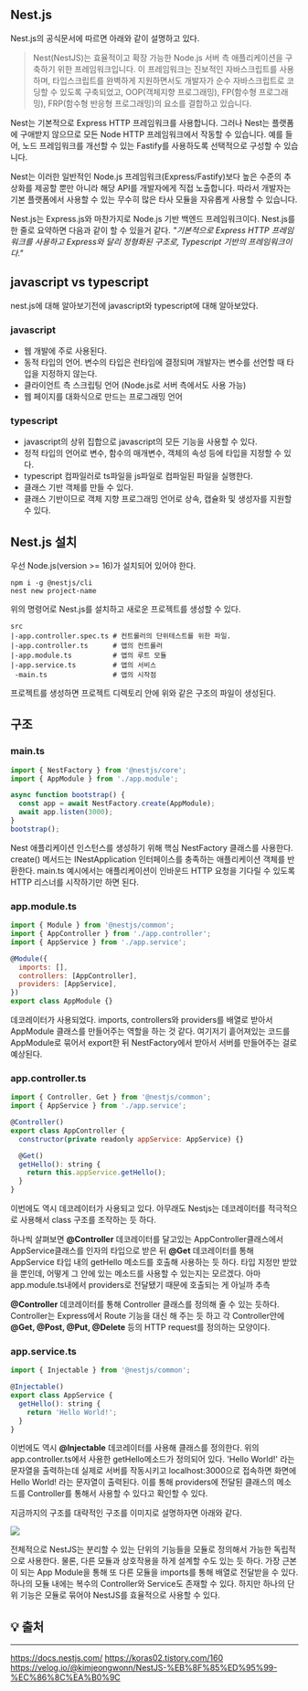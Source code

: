 ## Nest.js

Nest.js의 공식문서에 따르면 아래와 같이 설명하고 있다.
> Nest(NestJS)는 효율적이고 확장 가능한 Node.js 서버 측 애플리케이션을 구축하기 위한 프레임워크입니다. 이 프레임워크는 진보적인 자바스크립트를 사용하며, 타입스크립트를 완벽하게 지원하면서도 개발자가 순수 자바스크립트로 코딩할 수 있도록 구축되었고, OOP(객체지향 프로그래밍), FP(함수형 프로그래밍), FRP(함수형 반응형 프로그래밍)의 요소를 결합하고 있습니다.
>
Nest는 기본적으로 Express HTTP 프레임워크를 사용합니다. 그러나 Nest는 플랫폼에 구애받지 않으므로 모든 Node HTTP 프레임워크에서 작동할 수 있습니다. 예를 들어, 노드 프레임워크를 개선할 수 있는 Fastify를 사용하도록 선택적으로 구성할 수 있습니다.
>
Nest는 이러한 일반적인 Node.js 프레임워크(Express/Fastify)보다 높은 수준의 추상화를 제공할 뿐만 아니라 해당 API를 개발자에게 직접 노출합니다. 따라서 개발자는 기본 플랫폼에서 사용할 수 있는 무수히 많은 타사 모듈을 자유롭게 사용할 수 있습니다.

Nest.js는 Express.js와 마찬가지로 Node.js 기반 백엔드 프레임워크이다.
Nest.js를 한 줄로 요약하면 다음과 같이 할 수 있을거 같다.
_"기본적으로 Express HTTP 프레임워크를 사용하고 Express와 달리 정형화된 구조로, Typescript 기반의 프레임워크이다."_

## javascript vs typescript
nest.js에 대해 알아보기전에 javascript와 typescript에 대해 알아보았다.

### javascript
- 웹 개발에 주로 사용된다.
- 동적 타입의 언어. 변수의 타입은 런타임에 결정되며 개발자는 변수를 선언할 때 타입을 지정하지 않는다.
- 클라이언트 측 스크립팅 언어 (Node.js로 서버 측에서도 사용 가능)
- 웹 페이지를 대화식으로 만드는 프로그래밍 언어

### typescript
- javascript의 상위 집합으로 javascript의 모든 기능을 사용할 수 있다.
- 정적 타입의 언어로 변수, 함수의 매개변수, 객체의 속성 등에 타입을 지정할 수 있다.
- typescript 컴파일러로 ts파일을 js파일로 컴파일된 파일을 실행한다.
- 클래스 기반 객체를 만들 수 있다.
- 클래스 기반이므로 객체 지향 프로그래밍 언어로 상속, 캡슐화 및 생성자를 지원할 수 있다.

## Nest.js 설치

우선 Node.js(version >= 16)가 설치되어 있어야 한다.
```
npm i -g @nestjs/cli
nest new project-name
```

위의 명령어로 Nest.js를 설치하고 새로운 프로젝트를 생성할 수 있다.
```
src
|-app.controller.spec.ts # 컨트롤러의 단위테스트를 위한 파일.
|-app.controller.ts      # 앱의 컨트롤러
|-app.module.ts			 # 앱의 루트 모듈
|-app.service.ts		 # 앱의 서비스
 -main.ts				 # 앱의 시작점
```
프로젝트를 생성하면 프로젝트 디렉토리 안에 위와 같은 구조의 파일이 생성된다.

## 구조
### main.ts
```js
import { NestFactory } from '@nestjs/core';
import { AppModule } from './app.module';

async function bootstrap() {
  const app = await NestFactory.create(AppModule);
  await app.listen(3000);
}
bootstrap();
```
Nest 애플리케이션 인스턴스를 생성하기 위해 핵심 NestFactory 클래스를 사용한다. 
create() 메서드는 INestApplication 인터페이스를 충족하는 애플리케이션 객체를 반환한다.
main.ts 예시에서는 애플리케이션이 인바운드 HTTP 요청을 기다릴 수 있도록 HTTP 리스너를 시작하기만 하면 된다.

### app.module.ts

```js
import { Module } from '@nestjs/common';
import { AppController } from './app.controller';
import { AppService } from './app.service';

@Module({
  imports: [],
  controllers: [AppController],
  providers: [AppService],
})
export class AppModule {}
```
데코레이터가 사용되었다. imports, controllers와 providers를 배열로 받아서 AppModule 클래스를 만들어주는 역할을 하는 것 같다. 여기저기 흩어져있는 코드를 AppModule로 묶어서 export한 뒤 NestFactory에서 받아서 서버를 만들어주는 걸로 예상된다.

### app.controller.ts

```js
import { Controller, Get } from '@nestjs/common';
import { AppService } from './app.service';

@Controller()
export class AppController {
  constructor(private readonly appService: AppService) {}

  @Get()
  getHello(): string {
    return this.appService.getHello();
  }
}
```
이번에도 역시 데코레이터가 사용되고 있다. 아무래도 Nestjs는 데코레이터를 적극적으로 사용해서 class 구조를 조작하는 듯 하다.

하나씩 살펴보면 **@Controller** 데코레이터를 달고있는 AppController클래스에서 AppService클래스를 인자의 타입으로 받은 뒤 **@Get** 데코레이터를 통해 AppService 타입 내의 getHello 메소드를 호출해 사용하는 듯 하다. 타입 지정만 받았을 뿐인데, 어떻게 그 안에 있는 메소드를 사용할 수 있는지는 모르겠다. 아마 app.module.ts내에서 providers로 전달됐기 때문에 호출되는 게 아닐까 추측

**@Controller** 데코레이터를 통해 Controller 클래스를 정의해 줄 수 있는 듯하다. Controller는 Express에서 Route 기능을 대신 해 주는 듯 하고 각 Controller안에 **@Get, @Post, @Put, @Delete** 등의 HTTP request를 정의하는 모양이다.

### app.service.ts

```js
import { Injectable } from '@nestjs/common';

@Injectable()
export class AppService {
  getHello(): string {
    return 'Hello World!';
  }
}
```
이번에도 역시 **@Injectable** 데코레이터를 사용해 클래스를 정의한다. 위의 app.controller.ts에서 사용한 getHello메소드가 정의되어 있다. 'Hello World!' 라는 문자열을 출력하는데 실제로 서버를 작동시키고 localhost:3000으로 접속하면 화면에 Hello World! 라는 문자열이 출력된다. 이를 통해 providers에 전달된 클래스의 메소드를 Controller를 통해서 사용할 수 있다고 확인할 수 있다.

지금까지의 구조를 대략적인 구조를 이미지로 설명하자면 아래와 같다.

![](https://velog.velcdn.com/images/ehwnghks/post/4188395b-832d-47e9-9001-ff634a6daea8/image.png)

전체적으로 NestJS는 분리할 수 있는 단위의 기능들을 모듈로 정의해서 가능한 독립적으로 사용한다. 물론, 다른 모듈과 상호작용을 하게 설계할 수도 있는 듯 하다. 가장 근본이 되는 App Module을 통해 또 다른 모듈을 imports를 통해 배열로 전달받을 수 있다. 하나의 모듈 내에는 복수의 Controller와 Service도 존재할 수 있다. 하지만 하나의 단위 기능은 모듈로 묶어야 NestJS를 효율적으로 사용할 수 있다.

## 💡 출처
--- 
https://docs.nestjs.com/
https://koras02.tistory.com/160
https://velog.io/@kimjeongwonn/NestJS-%EB%8F%85%ED%95%99-%EC%86%8C%EA%B0%9C
